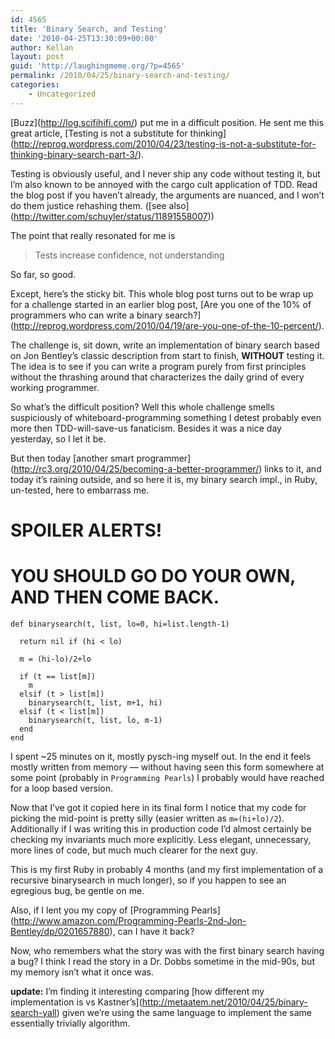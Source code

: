 ```yaml
---
id: 4565
title: 'Binary Search, and Testing'
date: '2010-04-25T13:30:09+00:00'
author: Kellan
layout: post
guid: 'http://laughingmeme.org/?p=4565'
permalink: /2010/04/25/binary-search-and-testing/
categories:
    - Uncategorized
---
```


\[Buzz\](http://log.scifihifi.com/) put me in a difficult position. He sent me this great article, \[Testing is not a substitute for thinking\](http://reprog.wordpress.com/2010/04/23/testing-is-not-a-substitute-for-thinking-binary-search-part-3/).

Testing is obviously useful, and I never ship any code without testing it, but I’m also known to be annoyed with the cargo cult application of TDD. Read the blog post if you haven’t already, the arguments are nuanced, and I won’t do them justice rehashing them. (\[see also\](http://twitter.com/schuyler/status/11891558007))

The point that really resonated for me is

> Tests increase confidence, not understanding

So far, so good.

Except, here’s the sticky bit. This whole blog post turns out to be wrap up for a challenge started in an earlier blog post, \[Are you one of the 10% of programmers who can write a binary search?\](http://reprog.wordpress.com/2010/04/19/are-you-one-of-the-10-percent/).

The challenge is, sit down, write an implementation of binary search based on Jon Bentley’s classic description from start to finish, **WITHOUT** testing it. The idea is to see if you can write a program purely from first principles without the thrashing around that characterizes the daily grind of every working programmer.

So what’s the difficult position? Well this whole challenge smells suspiciously of whiteboard-programming something I detest probably even more then TDD-will-save-us fanaticism. Besides it was a nice day yesterday, so I let it be.

But then today \[another smart programmer\](http://rc3.org/2010/04/25/becoming-a-better-programmer/) links to it, and today it’s raining outside, and so here it is, my binary search impl., in Ruby, un-tested, here to embarrass me.

# SPOILER ALERTS!

# YOU SHOULD GO DO YOUR OWN, AND THEN COME BACK.

```
def binarysearch(t, list, lo=0, hi=list.length-1)

  return nil if (hi < lo)

  m = (hi-lo)/2+lo

  if (t == list[m])
    m
  elsif (t > list[m])
    binarysearch(t, list, m+1, hi)
  elsif (t < list[m])
    binarysearch(t, list, lo, m-1)
  end
end

```

I spent ~25 minutes on it, mostly pysch-ing myself out. In the end it feels mostly written from memory — without having seen this form somewhere at some point (probably in `Programming Pearls`) I probably would have reached for a loop based version.

Now that I’ve got it copied here in its final form I notice that my code for picking the mid-point is pretty silly (easier written as `m=(hi+lo)/2`). Additionally if I was writing this in production code I’d almost certainly be checking my invariants much more explicitly. Less elegant, unnecessary, more lines of code, but much much clearer for the next guy.

This is my first Ruby in probably 4 months (and my first implementation of a recursive binarysearch in much longer), so if you happen to see an egregious bug, be gentle on me.

Also, if I lent you my copy of \[Programming Pearls\](http://www.amazon.com/Programming-Pearls-2nd-Jon-Bentley/dp/0201657880), can I have it back?

Now, who remembers what the story was with the first binary search having a bug? I think I read the story in a Dr. Dobbs sometime in the mid-90s, but my memory isn’t what it once was.

**update:** I’m finding it interesting comparing \[how different my implementation is vs Kastner’s\](http://metaatem.net/2010/04/25/binary-search-yall) given we’re using the same language to implement the same essentially trivially algorithm.